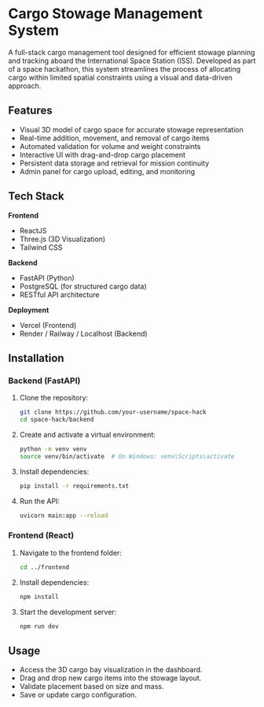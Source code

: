 # Cargo Stowage Management System

A full-stack cargo management tool designed for efficient stowage planning and tracking aboard the International Space Station (ISS). Developed as part of a space hackathon, this system streamlines the process of allocating cargo within limited spatial constraints using a visual and data-driven approach.

## Features

- Visual 3D model of cargo space for accurate stowage representation
- Real-time addition, movement, and removal of cargo items
- Automated validation for volume and weight constraints
- Interactive UI with drag-and-drop cargo placement
- Persistent data storage and retrieval for mission continuity
- Admin panel for cargo upload, editing, and monitoring

## Tech Stack

**Frontend**
- ReactJS
- Three.js (3D Visualization)
- Tailwind CSS

**Backend**
- FastAPI (Python)
- PostgreSQL (for structured cargo data)
- RESTful API architecture

**Deployment**
- Vercel (Frontend)
- Render / Railway / Localhost (Backend)

## Installation

### Backend (FastAPI)

1. Clone the repository:
   ```bash
   git clone https://github.com/your-username/space-hack
   cd space-hack/backend
   ```

2. Create and activate a virtual environment:
   ```bash
   python -m venv venv
   source venv/bin/activate  # On Windows: venv\Scripts\activate
   ```

3. Install dependencies:
   ```bash
   pip install -r requirements.txt
   ```

4. Run the API:
   ```bash
   uvicorn main:app --reload
   ```

### Frontend (React)

1. Navigate to the frontend folder:
   ```bash
   cd ../frontend
   ```

2. Install dependencies:
   ```bash
   npm install
   ```

3. Start the development server:
   ```bash
   npm run dev
   ```

## Usage

- Access the 3D cargo bay visualization in the dashboard.
- Drag and drop new cargo items into the stowage layout.
- Validate placement based on size and mass.
- Save or update cargo configuration.


